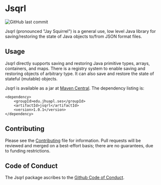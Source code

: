 # Jsqrl

![GitHub last commit](https://img.shields.io/github/last-commit/JHUAPL/jsqrl)

Jsqrl (pronounced "Jay Squirrel") is a general use, low level Java library for saving/restoring the state of Java objects to/from JSON format files.


## Usage

Jsqrl directly supports saving and restoring Java primitive types, arrays, containers, and maps. There is a registry system to enable saving and restoring objects of arbitrary type. It can also save and restore the state of stateful (mutable) objects.

Jsqrl is available as a jar at [Maven Central](https://central.sonatype.com/artifact/edu.jhuapl.ses/jsqrl). The dependency listing is:

```
<dependency>
    <groupId>edu.jhuapl.ses</groupId>
    <artifactId>jsqrl</artifactId>
    <version>1.0.1</version>
</dependency>
```


## Contributing

Please see the [Contributing](Contributing.md) file for information. Pull requests will be reviewed and merged on a best-effort basis; there are no guarantees, due to funding restrictions.

## Code of Conduct

The Jsqrl package ascribes to the [Github Code of Conduct](https://docs.github.com/en/site-policy/github-terms/github-community-code-of-conduct).

